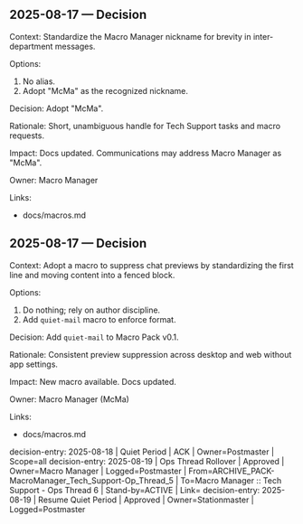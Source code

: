 ## 2025-08-17 — Decision
Context:
Standardize the Macro Manager nickname for brevity in inter-department messages.

Options:
1) No alias.
2) Adopt "McMa" as the recognized nickname.

Decision:
Adopt "McMa".

Rationale:
Short, unambiguous handle for Tech Support tasks and macro requests.

Impact:
Docs updated. Communications may address Macro Manager as "McMa".

Owner:
Macro Manager

Links:
- docs/macros.md



## 2025-08-17 — Decision
Context:
Adopt a macro to suppress chat previews by standardizing the first line and moving content into a fenced block.

Options:
1) Do nothing; rely on author discipline.
2) Add `quiet-mail` macro to enforce format.

Decision:
Add `quiet-mail` to Macro Pack v0.1.

Rationale:
Consistent preview suppression across desktop and web without app settings.

Impact:
New macro available. Docs updated.

Owner:
Macro Manager (McMa)

Links:
- docs/macros.md

decision-entry: 2025-08-18 | Quiet Period | ACK | Owner=Postmaster | Scope=all
decision-entry: 2025-08-19 | Ops Thread Rollover | Approved | Owner=Macro Manager | Logged=Postmaster | From=ARCHIVE_PACK-MacroManager_Tech_Support-Op_Thread_5 | To=Macro Manager :: Tech Support - Ops Thread 6 | Stand-by=ACTIVE | Link=<paste new-chat link>
decision-entry: 2025-08-19 | Resume Quiet Period | Approved | Owner=Stationmaster | Logged=Postmaster
